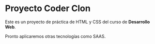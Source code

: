 # Proyecto Coder Clon

Este es un proyecto de práctica de HTML y CSS del curso de **Desarrollo Web**.

Pronto aplicaremos otras tecnologías como SAAS.



